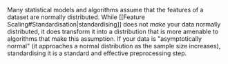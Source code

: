 Many statistical models and algorithms assume that the features of a dataset are normally distributed. While [[Feature Scaling#Standardisation|standardising]] does not *make* your data normally distributed, it does transform it into a distribution that is more amenable to algorithms that make this assumption. If your data is "asymptotically normal" (it approaches a normal distribution as the sample size increases), standardising it is a standard and effective preprocessing step.